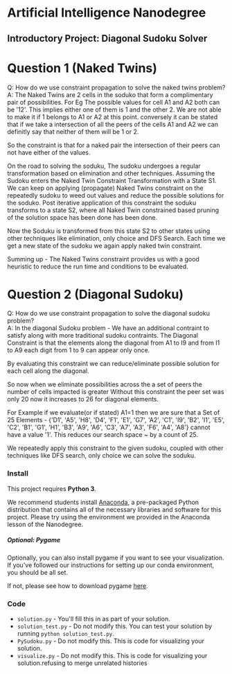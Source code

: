 # Artificial Intelligence Nanodegree
## Introductory Project: Diagonal Sudoku Solver

# Question 1 (Naked Twins)
Q: How do we use constraint propagation to solve the naked twins problem?  
A: The Naked Twins are 2 cells in the soduko that form a complimentary pair of possibilities. For Eg The possible values for cell A1 and A2 both can be '12'.
This implies either one of them is  1 and the other 2. We are not able to make it if 1 belongs to A1 or A2 at this point.
conversely it can be stated that if we take a intersection of all the peers of the cells A1 and A2 we can definitly say that neither of them will be 1 or 2.

So the constraint is that for a naked pair the intersection of their peers can not have either of the values.

On the road to solving the soduku,  The sudoku undergoes a regular transformation based on elimination and other techniques.
Assuming the Sudoku enters the Naked Twin Constraint Transformation with a State S1.
We can keep on applying (propagate) Naked Twins constraint on the repeatedly sudoku to weed out values and
reduce the possible solutions for the soduko. Post iterative application of this constraint the soduku transforms to a state S2,
where all Naked Twin constrained based pruning of the solution space has been done has been done.

Now the Soduku is transformed from this state S2 to other states using other techniques like elimination, only choice and DFS Search.
Each time we get a new state of the sudoku we again apply naked twin constraint.

Summing up - The Naked Twins constraint provides us with a good heuristic to reduce the run time and conditions to be evaluated.

# Question 2 (Diagonal Sudoku)
Q: How do we use constraint propagation to solve the diagonal sudoku problem?  
A:
In the diagonal Sudoku problem - We have an additional contraint to satisfy along with more traditional sudoku contraints.
The Diagonal Constraint is that the elements along the diagonal from A1 to I9 and from I1 to A9 each digit from 1 to 9 can appear only once.

By evaluating this constraint we can reduce/eliminate possible solution for each cell along the diagonal.

So now when we eliminate possibilities across the a set of peers the number of cells impacted is greater
Without this constraint the peer set was only 20 now it increases to 26 for diagonal elements.

For Example if we evaluate(or if stated) A1=1 then we are sure
that a Set of 25 Elements - {'D1', 'A5', 'H8', 'D4', 'F1', 'E1', 'G7', 'A2', 'C1', 'I9', 'B2', 'I1', 'E5', 'C2', 'B1', 'G1', 'H1', 'B3', 'A9', 'A6', 'C3', 'A7', 'A3', 'F6', 'A4', 'A8'}
cannot have a value '1'. This reduces our search space ~ by a count of 25.

We repeatedly apply this constraint to the given sudoku, coupled with other techniques like DFS search, only choice we can solve the soduku.


### Install

This project requires **Python 3**.

We recommend students install [Anaconda](https://www.continuum.io/downloads), a pre-packaged Python distribution that contains all of the necessary libraries and software for this project. 
Please try using the environment we provided in the Anaconda lesson of the Nanodegree.

##### Optional: Pygame

Optionally, you can also install pygame if you want to see your visualization. If you've followed our instructions for setting up our conda environment, you should be all set.

If not, please see how to download pygame [here](http://www.pygame.org/download.shtml).

### Code

* `solution.py` - You'll fill this in as part of your solution.
* `solution_test.py` - Do not modify this. You can test your solution by running `python solution_test.py`.
* `PySudoku.py` - Do not modify this. This is code for visualizing your solution.
* `visualize.py` - Do not modify this. This is code for visualizing your solution.refusing to merge unrelated histories